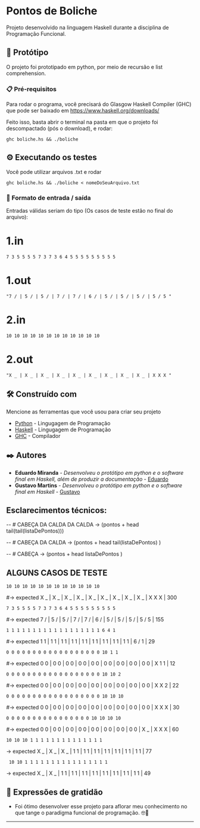 # Pontos de Boliche

Projeto desenvolvido na linguagem Haskell durante a disciplina de Programação Funcional.

## 🚀 Protótipo

O projeto foi prototipado em python, por meio de recursão e list comprehension.

### 📋 Pré-requisitos

Para rodar o programa, você precisará do Glasgow Haskell Compiler (GHC) que pode ser baixado em https://www.haskell.org/downloads/

Feito isso, basta abrir o terminal na pasta em que o projeto foi descompactado (pós o download), e rodar:

```
ghc boliche.hs && ./boliche 
```

## ⚙️ Executando os testes

Você pode utilizar arquivos .txt e rodar
```
ghc boliche.hs && ./boliche < nomeDoSeuArquivo.txt
```
### 🔩 Formato de entrada / saída

Entradas válidas seriam do tipo (Os casos de teste estão no final do arquivo):

# 1.in
```
7 3 5 5 5 5 7 3 7 3 6 4 5 5 5 5 5 5 5 5 5
```
# 1.out
```
"7 / | 5 / | 5 / | 7 / | 7 / | 6 / | 5 / | 5 / | 5 / | 5 / 5 "
```

# 2.in
```
10 10 10 10 10 10 10 10 10 10 10 10
```
# 2.out
```
"X _ | X _ | X _ | X _ | X _ | X _ | X _ | X _ | X _ | X X X "
```


## 🛠️ Construído com

Mencione as ferramentas que você usou para criar seu projeto

* [Python](https://www.python.org/) - Lingugagem de Programação
* [Haskell](https://www.haskell.org/) - Lingugagem de Programação
* [GHC](https://www.haskell.org/ghc/) - Compilador

## ✒️ Autores

* **Eduardo Miranda** - *Desenvolveu o protótipo em python e o software final em Haskell, além de produzir a documentação* - [Eduardo](https://github.com/EduardoMirandaz/)
* **Gustavo Martins** - *Desenvolveu o protótipo em python e o software final em Haskell* - [Gustavo](https://github.com/GustavoOM)


## Esclarecimentos técnicos:

-- # CABEÇA DA CALDA DA CALDA 
-> (pontos +  head tail(tail(listaDePontos)))

-- # CABEÇA DA CALDA 
-> (pontos +  head tail(listaDePontos) )

-- # CABEÇA 
-> (pontos +  head listaDePontos )

## ALGUNS CASOS DE TESTE

```
10 10 10 10 10 10 10 10 10 10 10 10 
```
#-> expected X _ | X _ | X _ | X _ | X _ | X _ | X _ | X _ | X _ | X X X | 300

```
7 3 5 5 5 5 7 3 7 3 6 4 5 5 5 5 5 5 5 5 5 
```
#-> expected 7 / | 5 / | 5 / | 7 / | 7 / | 6 / | 5 / | 5 / | 5 / | 5 / 5 | 155

```
1 1 1 1 1 1 1 1 1 1 1 1 1 1 1 1 1 1 6 4 1 
```
#-> expected 1 1 | 1 1 | 1 1 | 1 1 | 1 1 | 1 1 | 1 1 | 1 1 | 1 1 | 6 / 1 | 29

```
0 0 0 0 0 0 0 0 0 0 0 0 0 0 0 0 0 0 10 1 1 
```
#-> expected 0 0 | 0 0 | 0 0 | 0 0 | 0 0 | 0 0 | 0 0 | 0 0 | 0 0 | X 1 1 | 12 

```
0 0 0 0 0 0 0 0 0 0 0 0 0 0 0 0 0 0 10 10 2 
```
#-> expected 0 0 | 0 0 | 0 0 | 0 0 | 0 0 | 0 0 | 0 0 | 0 0 | 0 0 | X X 2 | 22 

```
0 0 0 0 0 0 0 0 0 0 0 0 0 0 0 0 0 0 10 10 10 
```
#-> expected 0 0 | 0 0 | 0 0 | 0 0 | 0 0 | 0 0 | 0 0 | 0 0 | 0 0 | X X X | 30 

```
0 0 0 0 0 0 0 0 0 0 0 0 0 0 0 0 10 10 10 10 
```
#-> expected 0 0 | 0 0 | 0 0 | 0 0 | 0 0 | 0 0 | 0 0 | 0 0 | X _ | X X X | 60

```
10 10 10 1 1 1 1 1 1 1 1 1 1 1 1 1 1 
```
-> expected X _ | X _ | X _ | 1 1 | 1 1 | 1 1 | 1 1 | 1 1 | 1 1 | 1 1 | 77

``` 
 10 10 1 1 1 1 1 1 1 1 1 1 1 1 1 1 1 1 
```
-> expected X _ | X _ | 1 1 | 1 1 | 1 1 | 1 1 | 1 1 | 1 1 | 1 1 | 1 1 | 49

## 🎁 Expressões de gratidão

* Foi ótimo desenvolver esse projeto para aflorar meu conhecimento no que tange o paradigma funcional de programação. 🤓📢

---
